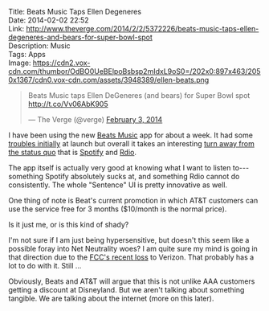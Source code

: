 Title: Beats Music Taps Ellen Degeneres  
Date: 2014-02-02 22:52  
Link: http://www.theverge.com/2014/2/2/5372226/beats-music-taps-ellen-degeneres-and-bears-for-super-bowl-spot  
Description: Music  
Tags: Apps  
Image: https://cdn2.vox-cdn.com/thumbor/OdBO0UeBElpoBsbsp2mIdxL9oS0=/202x0:897x463/2050x1367/cdn0.vox-cdn.com/assets/3948389/ellen-beats.png  

<blockquote lang="en"><p>Beats Music taps Ellen DeGeneres (and bears) for Super Bowl spot <a href="http://t.co/Vv06AbK905" title="Beats Music taps Ellen DeGeneres (and bears) for Super Bowl spot">http://t.co/Vv06AbK905</a></p>&mdash; The Verge (@verge) <a href="https://twitter.com/verge/status/430133943942144000" title="The Verge linking to the story about Ellen and Beats">February 3, 2014</a></blockquote>

I have been using the new [Beats Music][apple] app for about a week. It had some [troubles initially][digitaltrends] at launch but overall it takes an interesting [turn away from the status quo][macstories] that is [Spotify][spotify] and [Rdio][rdio]. 

The app itself is actually very good at knowing what I want to listen to---something Spotify absolutely sucks at, and something Rdio cannot do consistently. The whole "Sentence" UI is pretty innovative as well.

One thing of note is Beat's current promotion in which AT&T customers can use the service free for 3 months ($10/month is the normal price).

Is it just me, or is this kind of shady?

I'm not sure if I am just being hypersensitive, but doesn't this seem like a possible foray into Net Neutrality woes? I am quite sure my mind is going in that direction due to the [FCC's recent loss][theverge] to Verizon. That probably has a lot to do with it. Still ...

Obviously, Beats and AT&T will argue that this is not unlike AAA customers getting a discount at Disneyland. But we aren't talking about something tangible. We are talking about the internet (more on this later).

[apple]: https://itunes.apple.com/us/app/beats-music/id781817640?at=1l3vx9s "Beats app on the App Store"
[digitaltrends]: http://www.digitaltrends.com/mobile/beats-music-service-issues/ "Beats Music service issues"
[macstories]: http://www.macstories.net/stories/why-beats-music-matters/ "Federico Viticci on why Beats Music is important"
[rdio]: http://www.rdio.com/ "Rdio"
[spotify]: http://spotify.com/ "Spotify"
[theverge]: http://www.theverge.com/2014/1/14/5307650/federal-court-strikes-down-net-neutrality-rules "The Verge on federal court striking down Net Neutrality rules"